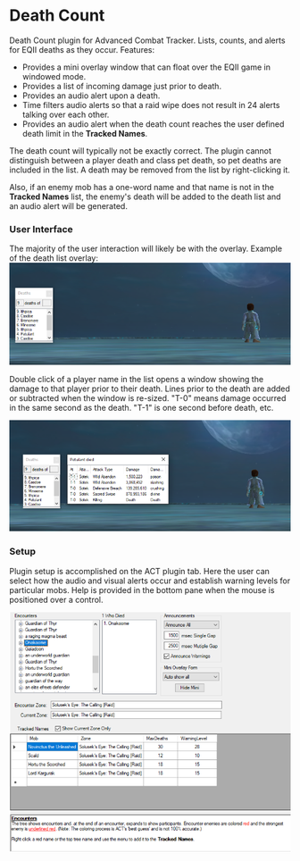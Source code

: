 # Death Count
Death Count plugin for Advanced Combat Tracker. Lists, counts, and alerts for EQII deaths as they occur.
Features:
* Provides a mini overlay window that can float over the EQII game in windowed mode. 
* Provides a list of incoming damage just prior to death.
* Provides an audio alert upon a death.
* Time filters audio alerts so that a raid wipe does not result in 24 alerts talking over each other.
* Provides an audio alert when the death count reaches the user defined death limit in the **Tracked Names**.

The death count will typically not be exactly correct. 
The plugin cannot distinguish between a player death and class pet death, 
so pet deaths are included in the list. 
A death may be removed from the list by right-clicking it.

Also, if an enemy mob has a one-word name and that name is not in the **Tracked Names** list,
the enemy's death will be added to the death list and an audio alert will be generated.

### User Interface
The majority of the user interaction will likely be with the overlay.
Example of the death list overlay:
![Mini Example](images/deathlist.PNG?raw=true)

Double click of a player name in the list opens a window showing the damage to that
player prior to their death. 
Lines prior to the death are added or subtracted when the window is re-sized. 
"T-0" means damage occurred in the same second as the death. 
"T-1" is one second before death, etc.

![Log Example](images/death_data.PNG?raw=true)

### Setup
Plugin setup is accomplished on the ACT plugin tab. Here the user can select how
the audio and visual alerts occur and establish warning levels for particular mobs.
Help is provided in the bottom pane when the mouse is positioned over a control.

![Plugin](images/plugin.PNG?raw=true)



